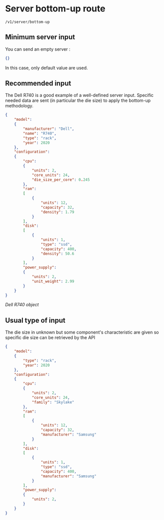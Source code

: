 # Server bottom-up route

```/v1/server/bottom-up```

## Minimum server input

You can send an empty server :

``` json
{}
```

In this case, only default value are used.

## Recommended input

The Dell R740 is a good example of a well-defined server input. 
Specific needed data are sent (in particular the die size) to apply the bottom-up methodology.

``` json
{
    "model":
    {
        "manufacturer": "Dell",
        "name": "R740",
        "type": "rack",
        "year": 2020
    },
    "configuration":
    {
        "cpu":
        {
            "units": 2,
            "core_units": 24,
            "die_size_per_core": 0.245
        },
        "ram":
        [
            {
                "units": 12,
                "capacity": 32,
                "density": 1.79
            }
        ],
        "disk":
        [
            {
                "units": 1,
                "type": "ssd",
                "capacity": 400,
                "density": 50.6
            }
        ],
        "power_supply":
        {
            "units": 2,
            "unit_weight": 2.99
        }
    }
}
```
*Dell R740 object*


## Usual type of input

The die size in unknown but some component's characteristic are given so specific die size can be retrieved by the API

``` json
{
    "model":
    {
        "type": "rack",
        "year": 2020
    },
    "configuration":
    {
        "cpu":
        {
            "units": 2,
            "core_units": 24,
            "family": "Skylake"
        },
        "ram":
        [
            {
                "units": 12,
                "capacity": 32,
                "manufacturer": "Samsung"
            }
        ],
        "disk":
        [
            {
                "units": 1,
                "type": "ssd",
                "capacity": 400,
                "manufacturer": "Samsung"
            }
        ],
        "power_supply":
        {
            "units": 2,
        }
    }
}
```
